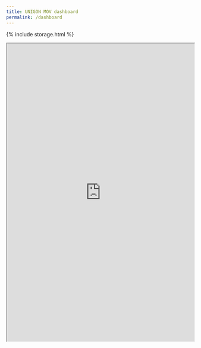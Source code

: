 ```yaml
---
title: UNIGON MOV dashboard
permalink: /dashboard
---
```


{% include storage.html %} <!--{% include chatembed.html %}-->

<iframe src="https://pranx.com/hacker/" width="100%" height="800px"></iframe>
